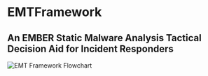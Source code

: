 # EMTFramework



## An EMBER Static Malware Analysis Tactical Decision Aid for Incident Responders


![EMT Framework Flowchart](image.png)
